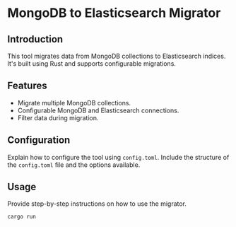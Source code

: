 # MongoDB to Elasticsearch Migrator

## Introduction
This tool migrates data from MongoDB collections to Elasticsearch indices. It's built using Rust and supports configurable migrations.

## Features
- Migrate multiple MongoDB collections.
- Configurable MongoDB and Elasticsearch connections.
- Filter data during migration.

## Configuration
Explain how to configure the tool using `config.toml`. Include the structure of the `config.toml` file and the options available.

## Usage
Provide step-by-step instructions on how to use the migrator.

```bash
cargo run
